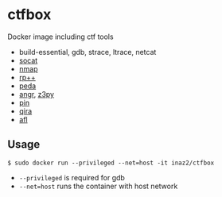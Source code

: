 # ctfbox

Docker image including ctf tools

* build-essential, gdb, strace, ltrace, netcat
* [socat](http://www.dest-unreach.org/socat/)
* [nmap](https://nmap.org/)
* [rp++](https://github.com/0vercl0k/rp)
* [peda](https://github.com/longld/peda)
* [angr](http://angr.io/), [z3py](https://github.com/Z3Prover/z3)
* [pin](https://software.intel.com/en-us/articles/pin-a-dynamic-binary-instrumentation-tool)
* [qira](http://qira.me/)
* [afl](http://lcamtuf.coredump.cx/afl/)

## Usage

```
$ sudo docker run --privileged --net=host -it inaz2/ctfbox
```

* `--privileged` is required for gdb
* `--net=host` runs the container with host network
